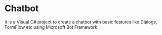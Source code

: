 # Chatbot
It is a Visual C# project to create a chatbot with basic features like Dialogs, FormFlow etc using Microsoft Bot Framework

